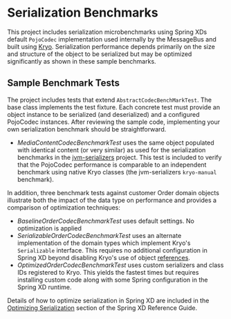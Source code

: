 Serialization Benchmarks
=========================
This project includes serialization microbenchmarks using Spring XDs default `PojoCodec` implementation used internally by the MessageBus and built using [Kryo][]. Serialization performance depends primarily on the size and structure of the object to be serialized but may be optimized significantly as shown in these sample benchmarks. 

## Sample Benchmark Tests

The project includes tests that extend `AbstractCodecBenchMarkTest`. The base class implements the test fixture. Each concrete test must provide an object instance to be serialized (and deserialized) and a configured PojoCodec instances. After reviewing the sample code, implementing your own serialization benchmark should be straightforward. 

* _MediaContentCodecBenchmarkTest_ uses the same object populated with identical content (or very similar) as used for the serialization benchmarks in the [jvm-serializers][] project. This test is included to verify that the PojoCodec performance is comparable to an independent benchmark using native Kryo classes (the jvm-serializers `kryo-manual` benchmark).

In addition, three benchmark tests against customer Order domain objects  illustrate both the impact of the data type on performance and provides a comparison of optimization techniques:

* _BaselineOrderCodecBenchmarkTest_ uses default settings. No optimization is applied
* _SerializableOrderCodecBenchmarkTest_ uses an alternate implementation of the domain types which implement Kryo's `Serializable` interface. This requires no additional configuration in Spring XD beyond disabling Kryo's use of object [references][].
* _OptimizedOrderCodecBenchmarkTest_ uses custom serializers and class IDs registered to Kryo. This yields the fastest times but requires installing custom code along with some Spring configuration in the Spring XD runtime. 

Details of how to optimize serialization in Spring XD are included in the [Optimizing Serialization][] section of the Spring XD Reference Guide.  

[Kryo]: https://github.com/EsotericSoftware/kryo
[jvm-serializers]: https://github.com/eishay/jvm-serializers/wiki
[references]: https://github.com/EsotericSoftware/kryo#references[references]
[Optimizing Serialization]: http://docs.spring.io/spring-xd/docs/current-SNAPSHOT/reference/html/#optimizing-serialization
